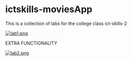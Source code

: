# ictskills-moviesApp
This is a collection of labs for the college class ict-skills-2

[![lab1.png](https://i.postimg.cc/CLD8w2ss/lab1.png)](https://postimg.cc/F7rzZDqY)

EXTRA FUNCTIONALITY


[![lab2.png](https://i.postimg.cc/RC7VPzSf/lab2.png)](https://postimg.cc/vDmsBk6H)

